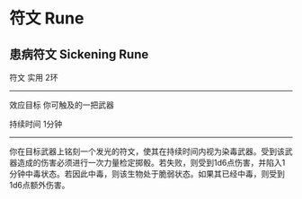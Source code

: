 # 符文 Rune

## 患病符文 Sickening Rune

符文 实用 2环

------------------------------------------------------------------------

效应目标 你可触及的一把武器

持续时间 1分钟

------------------------------------------------------------------------

你在目标武器上铭刻一个发光的符文，使其在持续时间内视为染毒武器。受到该武器造成的伤害必须进行一次力量检定掷骰。若失败，则受到1d6点伤害，并陷入1分钟中毒状态。若因此中毒，则该生物处于脆弱状态。如果其已经中毒，则受到1d6点额外伤害。
